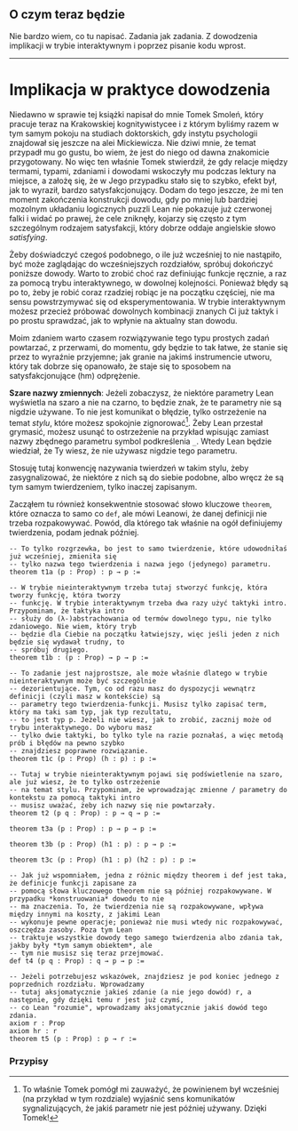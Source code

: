 ## O czym teraz będzie

Nie bardzo wiem, co tu napisać. Zadania jak zadania. Z dowodzenia implikacji w trybie interaktywnym
i poprzez pisanie kodu wprost.

<hr>

# Implikacja w praktyce dowodzenia

Niedawno w sprawie tej książki napisał do mnie Tomek Smoleń, który pracuje teraz na Krakowskiej
kognitywistycee i z którym byliśmy razem w tym samym pokoju na studiach doktorskich, gdy instytu
psychologii znajdował się jeszcze na alei Mickiewicza. Nie dziwi mnie, że temat przypadł mu go
gustu, bo wiem, że jest do niego od dawna znakomicie przygotowany. No więc ten właśnie Tomek
stwierdził, że gdy relacje między termami, typami, zdaniami i dowodami wskoczyły mu podczas lektury
na miejsce, a założę się, że w Jego przypadku stało się to szybko, efekt był, jak to wyraził, bardzo
satysfakcjonujący. Dodam do tego jeszcze, że mi ten moment zakończenia konstrukcji dowodu, gdy po
mniej lub bardziej mozolnym układaniu logicznych puzzli Lean nie pokazuje już czerwonej falki i
widać po prawej, że cele zniknęły, kojarzy się często z tym szczególnym rodzajem satysfakcji, który
dobrze oddaje angielskie słowo *satisfying*.

Żeby doświadczyć czegoś podobnego, o ile już wcześniej to nie nastąpiło, być może zaglądając do
wcześniejszych rozdziałów, spróbuj dokończyć poniższe dowody. Warto to zrobić choć raz definiując
funkcje ręcznie, a raz za pomocą trybu interaktywnego, w dowolnej kolejności. Ponieważ błędy są po
to, żeby je robić coraz rzadziej robiąc je na początku częściej, nie ma sensu powstrzymywać się od
eksperymentowania. W trybie interaktywnym możesz przecież próbować dowolnych kombinacji znanych Ci
już taktyk i po prostu sprawdzać, jak to wpłynie na aktualny stan dowodu.

Moim zdaniem warto czasem rozwiązywanie tego typu prostych zadań powtarzać, z przerwami, do momentu,
gdy będzie to tak łatwe, że stanie się przez to wyraźnie przyjemne; jak granie na jakimś
instrumencie utworu, który tak dobrze się opanowało, że staje się to sposobem na satysfakcjonujące
(hm) odprężenie.

**Szare nazwy zmiennych**: Jeżeli zobaczysz, że niektóre parametry Lean wyświetla na szaro a nie na
czarno, to będzie znak, że te parametry nie są nigdzie używane. To nie jest komunikat o błędzie,
tylko ostrzeżenie na temat *stylu*, które możesz spokojnie zignorować[^1]. Żeby Lean przestał
grymasić, możesz usunąć to ostrzeżenie na przykład wpisując zamiast nazwy zbędnego parametru symbol
podkreślenia `_`. Wtedy Lean będzie wiedział, że Ty wiesz, że nie używasz nigdzie tego parametru.

Stosuję tutaj konwencję nazywania twierdzeń w takim stylu, żeby zasygnalizować, że niektóre z nich
są do siebie podobne, albo wręcz że są tym samym twierdzeniem, tylko inaczej zapisanym.

Zacząłem tu również konsekwentnie stosować słowo kluczowe `theorem`, które oznacza to samo co `def`,
ale mówi Leanowi, że danej definicji nie trzeba rozpakowywać. Powód, dla którego tak właśnie na ogół
definiujemy twierdzenia, podam jednak później.

```lean
-- To tylko rozgrzewka, bo jest to samo twierdzenie, które udowodniłaś już wcześniej, zmieniła się
-- tylko nazwa tego twierdzenia i nazwa jego (jedynego) parametru.
theorem t1a (p : Prop) : p → p :=

-- W trybie nieinteraktywnym trzeba tutaj stworzyć funkcję, która tworzy funkcję, która tworzy
-- funkcję. W trybie interaktywnym trzeba dwa razy użyć taktyki intro. Przypominam, że taktyka intro
-- służy do (λ-)abstrachowania od termów dowolnego typu, nie tylko zdaniowego. Nie wiem, który tryb
-- będzie dla Ciebie na początku łatwiejszy, więc jeśli jeden z nich będzie się wydawał trudny, to
-- spróbuj drugiego.
theorem t1b : (p : Prop) → p → p :=

-- To zadanie jest najprostsze, ale może właśnie dlatego w trybie nieinteraktywnym może być szczególnie
-- dezorientujące. Tym, co od razu masz do dyspozycji wewnątrz definicji (czyli masz w kontekście) są
-- parametry tego twierdzenia-funkcji. Musisz tylko zapisać term, który ma taki sam typ, jak typ rezultatu,
-- to jest typ p. Jeżeli nie wiesz, jak to zrobić, zacznij może od trybu interaktywnego. Do wyboru masz
-- tylko dwie taktyki, bo tylko tyle na razie poznałaś, a więc metodą prób i błędów na pewno szybko
-- znajdziesz poprawne rozwiązanie.
theorem t1c (p : Prop) (h : p) : p :=

-- Tutaj w trybie nieinteraktywnym pojawi się podświetlenie na szaro, ale już wiesz, że to tylko ostrzeżenie
-- na temat stylu. Przypominam, że wprowadzając zmienne / parametry do kontekstu za pomocą taktyki intro
-- musisz uważać, żeby ich nazwy się nie powtarzały.
theorem t2 (p q : Prop) : p → q → p :=

theorem t3a (p : Prop) : p → p → p :=

theorem t3b (p : Prop) (h1 : p) : p → p :=

theorem t3c (p : Prop) (h1 : p) (h2 : p) : p :=

-- Jak już wspomniałem, jedna z różnic między theorem i def jest taka, że definicje funkcji zapisane za 
-- pomocą słowa kluczowego theorem nie są później rozpakowywane. W przypadku *konstruowania* dowodu to nie
-- ma znaczenia. To, że twierdzenia nie są rozpakowywane, wpływa między innymi na koszty, z jakimi Lean
-- wykonuje pewne operacje; ponieważ nie musi wtedy nic rozpakowywać, oszczędza zasoby. Poza tym Lean 
-- traktuje wszystkie dowody tego samego twierdzenia albo zdania tak, jakby były *tym samym obiektem*, ale
-- tym nie musisz się teraz przejmować.
def t4 (p q : Prop) : q → p → p :=

-- Jeżeli potrzebujesz wskazówek, znajdziesz je pod koniec jednego z poprzednich rozdziału. Wprowadzamy
-- tutaj aksjomatycznie jakieś zdanie (a nie jego dowód) r, a następnie, gdy dzięki temu r jest już czymś,
-- co Lean "rozumie", wprowadzamy aksjomatycznie jakiś dowód tego zdania.
axiom r : Prop
axiom hr : r
theorem t5 (p : Prop) : p → r :=
```

### Przypisy

[^1]: To właśnie Tomek pomógł mi zauważyć, że powinienem był wcześniej (na przykład w tym rozdziale)
    wyjaśnić sens komunikatów sygnalizujących, że jakiś parametr nie jest później używany. Dzięki
    Tomek!
